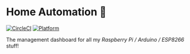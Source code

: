 # Home Automation :house_with_garden:

[![CircleCI](https://circleci.com/gh/JamesClonk/home-info-dashboard.svg?style=svg)](https://circleci.com/gh/JamesClonk/home-info-dashboard)
[![Platform](https://img.shields.io/badge/platform-Cloud%20Foundry-lightgrey)](https://developer.swisscom.com/)

The management dashboard for all my *Raspberry Pi / Arduino / ESP8266* stuff!
